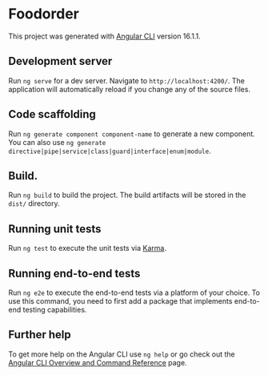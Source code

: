 # Foodorder

This project was generated with [Angular CLI](https://github.com/angular/angular-cli) version 16.1.1.

## Development server 

Run `ng serve` for a dev server. Navigate to `http://localhost:4200/`. The application will automatically reload if you change any of the source files.
 
## Code scaffolding 
  
Run `ng generate component component-name` to generate a new component. You can also use `ng generate directive|pipe|service|class|guard|interface|enum|module`.

## Build. 
  
Run `ng build` to build the project. The build artifacts will be stored in the `dist/` directory.

## Running unit tests

Run `ng test` to execute the unit tests via [Karma](https://karma-runner.github.io).

## Running end-to-end tests

Run `ng e2e` to execute the end-to-end tests via a platform of your choice. To use this command, you need to first add a package that implements end-to-end testing capabilities.

## Further help

To get more help on the Angular CLI use `ng help` or go check out the [Angular CLI Overview and Command Reference](https://angular.io/cli) page.
